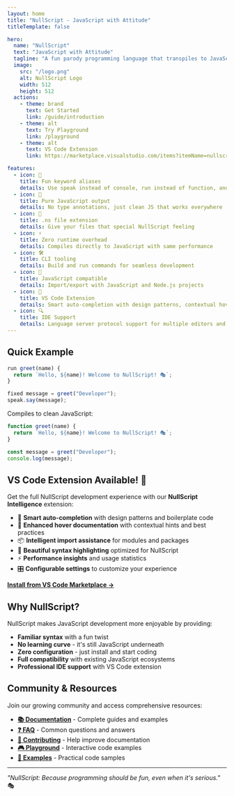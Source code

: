 ```yaml
---
layout: home
title: "NullScript - JavaScript with Attitude"
titleTemplate: false

hero:
  name: "NullScript"
  text: "JavaScript with Attitude"
  tagline: "A fun parody programming language that transpiles to JavaScript"
  image:
    src: "/logo.png"
    alt: NullScript Logo
    width: 512
    height: 512
  actions:
    - theme: brand
      text: Get Started
      link: /guide/introduction
    - theme: alt
      text: Try Playground
      link: /playground
    - theme: alt
      text: VS Code Extension
      link: https://marketplace.visualstudio.com/items?itemName=nullscript-lang.nullscript-intelligence

features:
  - icon: 🎪
    title: Fun keyword aliases
    details: Use speak instead of console, run instead of function, and more creative alternatives
  - icon: 🔧
    title: Pure JavaScript output
    details: No type annotations, just clean JS that works everywhere
  - icon: 📁
    title: .ns file extension
    details: Give your files that special NullScript feeling
  - icon: ⚡
    title: Zero runtime overhead
    details: Compiles directly to JavaScript with same performance
  - icon: 🛠️
    title: CLI tooling
    details: Build and run commands for seamless development
  - icon: 🤝
    title: JavaScript compatible
    details: Import/export with JavaScript and Node.js projects
  - icon: 🎯
    title: VS Code Extension
    details: Smart auto-completion with design patterns, contextual hover docs, import assistance, and beautiful syntax highlighting
  - icon: 🔍
    title: IDE Support
    details: Language server protocol support for multiple editors and development tools
---
```


## Quick Example

```javascript
run greet(name) {
  return `Hello, ${name}! Welcome to NullScript! 🎭`;
}

fixed message = greet("Developer");
speak.say(message);
```

Compiles to clean JavaScript:

```javascript
function greet(name) {
  return `Hello, ${name}! Welcome to NullScript! 🎭`;
}

const message = greet("Developer");
console.log(message);
```

## VS Code Extension Available! 🎯

Get the full NullScript development experience with our **NullScript Intelligence** extension:

- 🎯 **Smart auto-completion** with design patterns and boilerplate code
- 📖 **Enhanced hover documentation** with contextual hints and best practices
- 📦 **Intelligent import assistance** for modules and packages
- 🎨 **Beautiful syntax highlighting** optimized for NullScript
- ⚡ **Performance insights** and usage statistics
- 🎛️ **Configurable settings** to customize your experience

[**Install from VS Code Marketplace →**](https://marketplace.visualstudio.com/items?itemName=nullscript-lang.nullscript-intelligence)

## Why NullScript?

NullScript makes JavaScript development more enjoyable by providing:

- **Familiar syntax** with a fun twist
- **No learning curve** - it's still JavaScript underneath
- **Zero configuration** - just install and start coding
- **Full compatibility** with existing JavaScript ecosystems
- **Professional IDE support** with VS Code extension

## Community & Resources

Join our growing community and access comprehensive resources:

- **[📚 Documentation](https://github.com/nullscript-lang/docs)** - Complete guides and examples
- **[❓ FAQ](./community/faq.md)** - Common questions and answers
- **[🤝 Contributing](./community/contribute.md)** - Help improve documentation
- **[🎮 Playground](./playground.md)** - Interactive code examples
- **[📖 Examples](./examples/basic.md)** - Practical code samples

---

_"NullScript: Because programming should be fun, even when it's serious."_ 🎭
